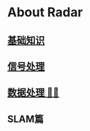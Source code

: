 # About Radar

## [基础知识](./基础知识篇/README.md)

## [信号处理](./信号处理篇/README.md)

## [数据处理 ✍🏻](./数据处理篇/README.md)

## SLAM篇